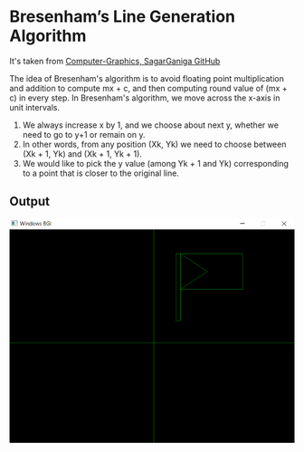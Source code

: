 # Bresenham’s Line Generation Algorithm

It's taken from [Computer-Graphics, SagarGaniga GitHub](https://github.com/SagarGaniga/computer-graphics)

The idea of Bresenham's algorithm is to avoid floating point multiplication and addition to compute mx + c, 
and then computing round value of (mx + c) in every step. In Bresenham's algorithm, 
we move across the x-axis in unit intervals.


1. We always increase x by 1, and we choose about next y, whether we need to go to y+1 or remain on y. 
2. In other words, from any position (Xk, Yk) we need to choose between (Xk + 1, Yk) and (Xk + 1, Yk + 1).
3. We would like to pick the y value (among Yk + 1 and Yk) corresponding to a point that is closer to the original line.

## Output

<!-- ![step1](https://github.com/actionanand/cppGraphicsExamples/blob/main/assets/img/2d_transformation.PNG) -->
![step1](https://raw.githubusercontent.com/actionanand/cppGraphicsExamples/main/assets/img/2d_transformation.PNG)
